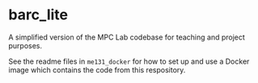 # barc_lite

A simplified version of the MPC Lab codebase for teaching and project purposes.

See the readme files in `me131_docker` for how to set up and use a Docker image which contains the code from this respository.